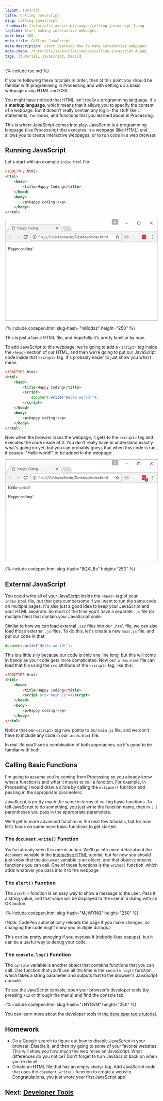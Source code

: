 ```yaml
---
layout: tutorial
title: Calling JavaScript
slug: calling-javascript
thumbnail: /tutorials/javascript/images/calling-javascript-3.png
tagline: Start making interactive webpages.
sort-key: 100
meta-title: Calling JavaScript
meta-description: Start learning how to make interactive webpages.
meta-image: /tutorials/javascript/images/calling-javascript-4.png
tags: [tutorial, javascript, basic]
---
```


{% include toc.md %}

If you're following these tutorials in order, then at this point you should be familiar with programming in Processing and with setting up a basic webpage using HTML and CSS.

You might have noticed that HTML isn't really a programming language. It's a **markup language**, which means that it allows you to specify the content of a webpage. But it doesn't really contain any logic- the stuff like `if` statements, `for` loops, and functions that you learned about in Processing.

This is where JavaScript comes into play. JavaScript is a programming language (like Processing) that executes in a webpage (like HTML) and allows you to create interactive webpages, or to run code in a web browser.

## Running JavaScript

Let's start with an example `index.html` file:

```html
<!DOCTYPE html>
<html>
	<head>
		<title>Happy Coding</title>
	</head>
	<body>
		<p>Happy coding!</p>
	</body>
</html>
```

![example webpage](/tutorials/javascript/images/calling-javascript-1.png)

{% include codepen.html slug-hash="mRddaz" height="250" %}

This is just a basic HTML file, and hopefully it's pretty familiar by now.

To add JavaScript to this webpage, we're going to add a `<script>` tag inside the `<head>` section of our HTML, and then we're going to put our JavaScript code inside that `<script>` tag. It's probably easier to just show you what I mean:

```html
<!DOCTYPE html>
<html>
	<head>
		<title>Happy Coding</title>
		<script>
			document.write("Hello world!");
		</script>
	</head>
	<body>
		<p>Happy coding!</p>
	</body>
</html>
```

Now when the browser loads the webpage, it gets to the `<script>` tag and executes the code inside of it. You don't really have to understand exactly what's going on yet, but you can probably guess that when this code is run, it causes `"Hello world!" to be added to the webpage:

![example webpage](/tutorials/javascript/images/calling-javascript-2.png)

{% include codepen.html slug-hash="BQXLBo" height="250" %}

## External JavaScript

You could write all of your JavaScript inside the `<head>` tag of your `index.html` file, but that gets cumbersome if you want to run the same code on multiple pages. It's also just a good idea to keep your JavaScript and your HTML separate. So most of the time you'll have a separate `.js` file (or multiple files) that contain your JavaScript code.

Similar to how we can load external `.css` files into our `.html` file, we can also load those external `.js` files. To do this, let's create a new `main.js` file, and put our code in that:

```javascript
document.write("Hello world!");
```

This is a little silly because our code is only one line long, but this will come in handy as your code gets more complicated. Now our `index.html` file can load that file using the `src` attribute of the `<script>` tag, like this:

```html
<!DOCTYPE html>
<html>
	<head>
		<title>Happy Coding</title>
		<script src="main.js"></script>
	</head>
	<body>
		<p>Happy coding!</p>
	</body>
</html>
```

Notice that our `<script>` tag now points to our `main.js` file, and we don't have to include any code in our `index.html` file.

In real life you'll see a combination of both approaches, so it's good to be familiar with both.

## Calling Basic Functions

I'm going to assume you're coming from Processing so you already know what a function is and what it means to call a function. For example, in Processing I would draw a circle by calling the `ellipse()` function and passing in the appropriate parameters.

JavaScript is pretty much the same in terms of calling basic functions. To tell JavaScript to do something, you just write the function name, then in `( )` parentheses you pass in the appropriate parameters.

We'll get to more advanced function in the next few tutorials, but for now let's focus on some more basic functions to get started.

### The `document.write()` Function

You've already seen this one in action. We'll go into more detail about the `document` variable in the [interactive HTML](/tutorials/javascript/interactive-html) tutorial, but for now you should just know that the `document` variable is an object, and that object contains functions you can call. One of those functions is the `write()` function, which adds whatever you pass into it to the webpage.

### The `alert()` Function

The `alert()` function is an easy way to show a message to the user. Pass it a string value, and that value will be displayed to the user in a dialog with an OK button. 

{% include codepen.html slug-hash="MJWYNQ" height="250" %}

(Note: CodePen automatically reloads the page if you make changes, so changing the code might show you multiple dialogs.)

This can be pretty annoying if you overuse it (nobody likes popups), but it can be a useful way to debug your code.

### The `console.log()` Function

The `console` variable is another object that contains functions that you can call. One function that you'll use all the time is the `console.log()` function, which takes a string parameter and outputs that to the browser's JavaScript console.

To see the JavaScript console, open your browser's developer tools (by pressing `F12` or through the menu) and find the console tab.

{% include codepen.html slug-hash="zNYGvM" height="250" %}

You can learn more about the developer tools in [the developer tools tutorial](/tutorials/javascript/developer-tools).

## Homework

- Do a Google search to figure out how to disable JavaScript in your browser. Disable it, and then try going to some of your favorite websites. This will show you how much the web relies on JavaScript. What differences do you notice? Don't forget to turn JavaScript back on when you're done!
- Create an HTML file that has an empty `<body>` tag. Add JavaScript code that uses the `document.write()` function to create a website. Congratulations, you just wrote your first JavaScript app!

## Next: [Developer Tools](/tutorials/javascript/developer-tools)
